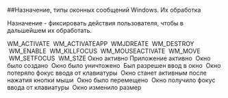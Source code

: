##Назначение, типы оконных сообщений Windows. Их обработка

Назначение - фиксировать действия пользователя, чтобы в дальшейшем их обработать.
</table>
	<tr>
		<td>WM_ACTIVATE </td>
		<td>&nbsp;WM_ACTIVATEAPP </td>
		<td>&nbsp;WMJDREATE </td>
		<td>&nbsp;WM_DESTROY </td>
		<td>&nbsp;WM_ENABLE </td>
		<td>&nbsp;WM_KILLFOCUS </td>
		<td>&nbsp;WM_MOUSEACTIVATE </td>
		<td>&nbsp;WM_MOVE </td>
		<td>&nbsp;WM_SETFOCUS </td>
		<td>&nbsp;WM_S1ZE </td>
	<tr>
		<td>Окно активно </td>
		<td>Приложение активно&nbsp; </td>
		<td>Окно было создано&nbsp; </td>
		<td>Окно было уничтожено&nbsp; </td>
		<td>Был разрешен ввод в окно </td>
		<td>&nbsp;Окно потеряло фокус ввода от клавиатуры&nbsp; </td>
		<td>Окно станет активным после нажатия кнопки мыши&nbsp; </td>
		<td>Окно было перемещено&nbsp; </td>
		<td>Окно получило фокус ввода от клавиатуры </td>
		<td>&nbsp;Окно изменило размер </td>
	</tr>
</table>
